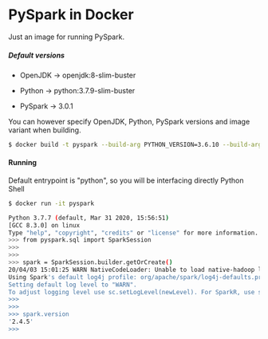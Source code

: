 # PySpark in Docker

Just an image for running PySpark. 



##### Default versions

- OpenJDK -> openjdk:8-slim-buster

- Python -> python:3.7.9-slim-buster

- PySpark -> 3.0.1

  

You can however specify OpenJDK, Python, PySpark versions and image variant when building.

```bash
$ docker build -t pyspark --build-arg PYTHON_VERSION=3.6.10 --build-arg IMAGE=buster .
```



#### Running

Default entrypoint is "python", so you will be interfacing directly Python Shell

```bash
$ docker run -it pyspark

Python 3.7.7 (default, Mar 31 2020, 15:56:51) 
[GCC 8.3.0] on linux
Type "help", "copyright", "credits" or "license" for more information.
>>> from pyspark.sql import SparkSession
>>> 
>>> 
>>> spark = SparkSession.builder.getOrCreate()
20/04/03 15:01:25 WARN NativeCodeLoader: Unable to load native-hadoop library for your platform... using builtin-java classes where applicable
Using Spark's default log4j profile: org/apache/spark/log4j-defaults.properties
Setting default log level to "WARN".
To adjust logging level use sc.setLogLevel(newLevel). For SparkR, use setLogLevel(newLevel).
>>> 
>>> 
>>> spark.version
'2.4.5'
>>> 
```

